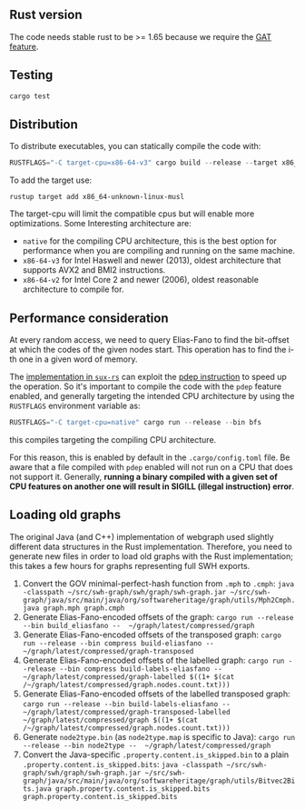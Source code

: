## Rust version
The code needs stable rust to be >= 1.65 because we require the [GAT feature](https://blog.rust-lang.org/2022/10/28/gats-stabilization.html`).

## Testing
```rust
cargo test
```

## Distribution
To distribute executables, you can statically compile the code with:
```rust
RUSTFLAGS="-C target-cpu=x86-64-v3" cargo build --release --target x86_64-unknown-linux-musl
```
To add the target use:
```shell
rustup target add x86_64-unknown-linux-musl
```
The target-cpu will limit the compatible cpus but will enable more optimizations.
Some Interesting architecture are:
- `native` for the compiling CPU architecture, this is the best option for
   performance when you are compiling and running on the same machine.
- `x86-64-v3` for Intel Haswell and newer (2013), oldest architecture that
   supports AVX2 and BMI2 instructions.
- `x86-64-v2` for Intel Core 2 and newer (2006), oldest reasonable architecture
   to compile for.

## Performance consideration
At every random access, we need to query Elias-Fano to find the bit-offset at
which the codes of the given nodes start. This operation has to find the i-th
one in a given word of memory.

The [implementation in `sux-rs`](https://github.com/vigna/sux-rs/blob/25fbdf42024b6cbe98741bd0d8135f3188293677/src/utils.rs#L26)
can exploit the [pdep instruction](https://www.felixcloutier.com/x86/pdep) to speed up the operation.
So it's important to compile the code with the `pdep` feature enabled, and generally
targeting the intended CPU architecture by using the `RUSTFLAGS` environment variable as:
```rust
RUSTFLAGS="-C target-cpu=native" cargo run --release --bin bfs
```
this compiles targeting the compiling CPU architecture.

For this reason, this is enabled by default in the `.cargo/config.toml` file.
Be aware that a file compiled with `pdep` enabled will not run on a CPU that does not support it.
Generally, **running a binary compiled with a given set of CPU features on another one
will result in SIGILL (illegal instruction) error**.

## Loading old graphs

The original Java (and C++) implementation of webgraph used slightly different
data structures in the Rust implementation.
Therefore, you need to generate new files in order to load old graphs with the Rust
implementation; this takes a few hours for graphs representing full SWH exports.

1. Convert the GOV minimal-perfect-hash function from `.mph` to `.cmph`: `java -classpath ~/src/swh-graph/swh/graph/swh-graph.jar ~/src/swh-graph/java/src/main/java/org/softwareheritage/graph/utils/Mph2Cmph.java graph.mph graph.cmph`
2. Generate Elias-Fano-encoded offsets of the graph: `cargo run --release --bin build_eliasfano --  ~/graph/latest/compressed/graph`
3. Generate Elias-Fano-encoded offsets of the transposed graph: `cargo run --release --bin compress build-eliasfano --  ~/graph/latest/compressed/graph-transposed`
4. Generate Elias-Fano-encoded offsets of the labelled graph: `cargo run --release --bin compress build-labels-eliasfano --  ~/graph/latest/compressed/graph-labelled $((1+ $(cat /~/graph/latest/compressed/graph.nodes.count.txt)))`
5. Generate Elias-Fano-encoded offsets of the labelled transposed graph: `cargo run --release --bin build-labels-eliasfano --  ~/graph/latest/compressed/graph-transposed-labelled ~/graph/latest/compressed/graph $((1+ $(cat /~/graph/latest/compressed/graph.nodes.count.txt)))`
6. Generate `node2type.bin` (as `node2type.map` is specific to Java): `cargo run --release --bin node2type --  ~/graph/latest/compressed/graph`
7. Convert the Java-specific `.property.content.is_skipped.bin` to a plain `.property.content.is_skipped.bits`: `java -classpath ~/src/swh-graph/swh/graph/swh-graph.jar ~/src/swh-graph/java/src/main/java/org/softwareheritage/graph/utils/Bitvec2Bits.java graph.property.content.is_skipped.bits graph.property.content.is_skipped.bits`
